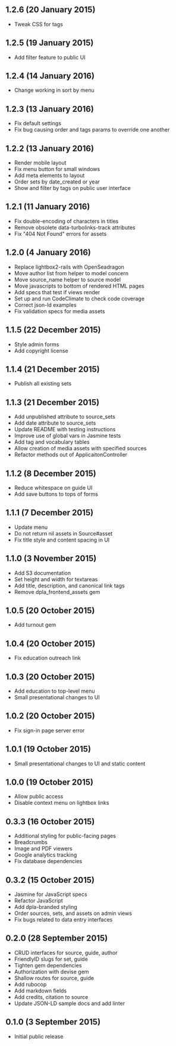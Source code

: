 1.2.6 (20 January 2015)
---
* Tweak CSS for tags

1.2.5 (19 January 2015)
---
* Add filter feature to public UI

1.2.4 (14 January 2016)
---
* Change working in sort by menu

1.2.3 (13 January 2016)
---
* Fix default settings
* Fix bug causing order and tags params to override one another

1.2.2 (13 January 2016)
---
* Render mobile layout
* Fix menu button for small windows
* Add meta elements to layout
* Order sets by date_created or year
* Show and filter by tags on public user interface

1.2.1 (11 January 2016)
---
* Fix double-encoding of characters in titles
* Remove obsolete data-turbolinks-track attributes
* Fix "404 Not Found" errors for assets

1.2.0 (4 January 2016)
---
* Replace lightbox2-rails with OpenSeadragon
* Move author list from helper to model concern
* Move source_name helper to source model
* Move javascripts to bottom of rendered HTML pages
* Add specs that test if views render
* Set up and run CodeClimate to check code coverage
* Correct json-ld examples
* Fix validation specs for media assets

1.1.5 (22 December 2015)
---
* Style admin forms
* Add copyright license

1.1.4 (21 December 2015)
---
* Publish all existing sets

1.1.3 (21 December 2015)
---
* Add unpublished attribute to source_sets
* Add date attribute to source_sets
* Update README with testing instructions
* Improve use of global vars in Jasmine tests
* Add tag and vocabulary tables
* Allow creation of media assets with specified sources
* Refactor methods out of ApplicaitonController

1.1.2 (8 December 2015)
---
* Reduce whitespace on guide UI
* Add save buttons to tops of forms

1.1.1 (7 December 2015)
---
* Update menu
* Do not return nil assets in Source#asset
* Fix title style and content spacing in UI

1.1.0 (3 November 2015)
---
* Add S3 documentation
* Set height and width for textareas
* Add title, description, and canonical link tags
* Remove dpla_frontend_assets gem

1.0.5 (20 October 2015)
---
* Add turnout gem

1.0.4 (20 October 2015)
---
* Fix education outreach link

1.0.3 (20 October 2015)
---
* Add education to top-level menu
* Small presentational changes to UI

1.0.2 (20 October 2015)
---
* Fix sign-in page server error

1.0.1 (19 October 2015)
---
* Small presentational changes to UI and static content

1.0.0 (19 October 2015)
---
* Allow public access
* Disable context menu on lightbox links

0.3.3 (16 October 2015)
---
* Additional styling for public-facing pages
* Breadcrumbs
* Image and PDF viewers
* Google analytics tracking
* Fix database dependencies

0.3.2 (15 October 2015)
---
* Jasmine for JavaScript specs
* Refactor JavaScript
* Add dpla-branded styling
* Order sources, sets, and assets on admin views
* Fix bugs related to data entry interfaces

0.2.0 (28 September 2015)
---
* CRUD interfaces for source, guide, author
* FriendlyID slugs for set, guide
* Tighten gem dependencies
* Authorization with devise gem
* Shallow routes for source, guide
* Add rubocop
* Add markdown fields
* Add credits, citation to source
* Update JSON-LD sample docs and add linter

0.1.0 (3 September 2015)
---

* Initial public release
